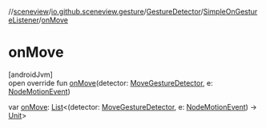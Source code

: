 //[sceneview](../../../../index.md)/[io.github.sceneview.gesture](../../index.md)/[GestureDetector](../index.md)/[SimpleOnGestureListener](index.md)/[onMove](on-move.md)

# onMove

[androidJvm]\
open override fun [onMove](on-move.md)(detector: [MoveGestureDetector](../../-move-gesture-detector/index.md), e: [NodeMotionEvent](../../-node-motion-event/index.md))

var [onMove](on-move.md): [List](https://kotlinlang.org/api/latest/jvm/stdlib/kotlin.collections/-list/index.html)&lt;(detector: [MoveGestureDetector](../../-move-gesture-detector/index.md), e: [NodeMotionEvent](../../-node-motion-event/index.md)) -&gt; [Unit](https://kotlinlang.org/api/latest/jvm/stdlib/kotlin/-unit/index.html)&gt;

